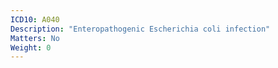 ```yaml
---
ICD10: A040
Description: "Enteropathogenic Escherichia coli infection"
Matters: No
Weight: 0
---
```

